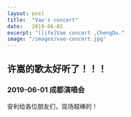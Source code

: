 ```yaml
---
layout: post
title:  "Vae's concert"
date:   2019-06-01
excerpt: "[life]Vae concert ,ChengDu."
image: "/images/vae-concert.jpg"
---
```


## 许嵩的歌太好听了！！！
### 2019-06-01 成都演唱会

安利给各位朋友们，现场超棒的！



